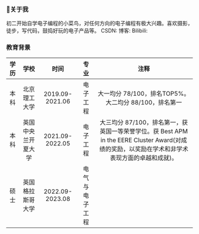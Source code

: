 <!--
 * @Author: Chengsen Dong 1034029664@qq.com
 * @Date: 2022-07-31 15:02:09
 * @LastEditors: Chengsen Dong 1034029664@qq.com
 * @LastEditTime: 2022-07-31 15:14:32
 * @FilePath: /xddcore/README.md
 * @Description: 这是默认设置,请设置`customMade`, 打开koroFileHeader查看配置 进行设置: https://github.com/OBKoro1/koro1FileHeader/wiki/%E9%85%8D%E7%BD%AE
-->
###  👋关于我
初二开始自学电子编程的小菜鸟，对任何方向的电子编程有极大兴趣。喜欢摄影，徒步，写代码，鼓捣好玩的电子产品等。
CSDN:
博客:
Bilibili:

### 教育背景
|学历|学校|时间|专业|注释|
|:----:|:----:|:----:|:----:|:----:|
|本科|北京理工大学|2019.09-2021.06|电子工程|大一均分 78/100，排名TOP5%。大二均分 88/100，排名第一|
|本科|英国中央兰开夏大学|2021.09-2022.05|电子工程|大三均分 87/100，排名第一，获英国一等荣誉学位。获 Best APM in the EERE Cluster Award(对成绩的奖励，以奖励在学术和非学术表现方面的卓越和成就)。|
|硕士|英国格拉斯哥大学|2022.09-2023.08|电气与电子工程||


<!--
**xddcore/xddcore** is a ✨ _special_ ✨ repository because its `README.md` (this file) appears on your GitHub profile.

Here are some ideas to get you started:

- 🔭 I’m currently working on ...
- 🌱 I’m currently learning ...
- 👯 I’m looking to collaborate on ...
- 🤔 I’m looking for help with ...
- 💬 Ask me about ...
- 📫 How to reach me: ...
- 😄 Pronouns: ...
- ⚡ Fun fact: ...
-->
